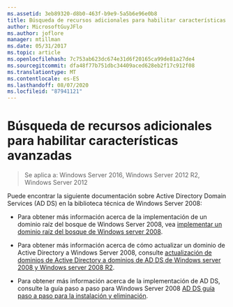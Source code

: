 ```yaml
---
ms.assetid: 3eb89320-d8b0-463f-b9e9-5a5b6e96e0b8
title: Búsqueda de recursos adicionales para habilitar características avanzadas
author: MicrosoftGuyJFlo
ms.author: joflore
manager: mtillman
ms.date: 05/31/2017
ms.topic: article
ms.openlocfilehash: 7c753ab623dc674e31d6f20165ca99de81a27de4
ms.sourcegitcommit: dfa48f77b751dbc34409aced628eb2f17c912f08
ms.translationtype: MT
ms.contentlocale: es-ES
ms.lasthandoff: 08/07/2020
ms.locfileid: "87941121"
---
```

# <a name="finding-additional-resources-for-enabling-advanced-features"></a>Búsqueda de recursos adicionales para habilitar características avanzadas

> Se aplica a: Windows Server 2016, Windows Server 2012 R2, Windows Server 2012

Puede encontrar la siguiente documentación sobre Active Directory Domain Services (AD DS) en la biblioteca técnica de Windows Server 2008:

- Para obtener más información acerca de la implementación de un dominio raíz del bosque de Windows Server 2008, vea [implementar un dominio raíz del bosque de Windows server 2008](/previous-versions/windows/it-pro/windows-server-2008-r2-and-2008/cc731174(v=ws.10)).

- Para obtener más información acerca de cómo actualizar un dominio de Active Directory a Windows Server 2008, consulte [actualización de dominios de Active Directory a dominios de AD DS de Windows server 2008 y Windows server 2008 R2](/previous-versions/windows/it-pro/windows-server-2008-r2-and-2008/cc731188(v=ws.10)).

- Para obtener más información acerca de la implementación de AD DS, consulte la guía paso a paso para Windows Server 2008 [AD DS guía paso a paso para la instalación y eliminación](/previous-versions/windows/it-pro/windows-server-2008-r2-and-2008/cc755258(v=ws.10)).
